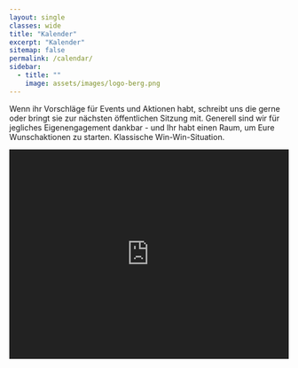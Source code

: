 ```yaml
---
layout: single
classes: wide
title: "Kalender"
excerpt: "Kalender"
sitemap: false
permalink: /calendar/
sidebar:
  - title: ""
    image: assets/images/logo-berg.png
---
```


Wenn ihr Vorschläge für Events und Aktionen habt, schreibt uns die gerne oder bringt sie zur nächsten öffentlichen Sitzung mit.
Generell sind wir für jegliches Eigenengagement dankbar - und Ihr habt einen Raum, um Eure Wunschaktionen zu starten.
Klassische Win-Win-Situation.

<style>
  .dark-mode-calendar {
    filter: invert(1) hue-rotate(180deg);
  }
  .dark-mode-calendar iframe {
    background: transparent !important;
  }
</style>


<div class="dark-mode-calendar">
  <iframe
    src="https://calendar.google.com/calendar/embed?src=21c9f19eb9e4737e6b6b4e4add77c62f7869b6a5cbdb0ace7e6df8a2f355ca31%40group.calendar.google.com&ctz=UTC" 
    style="border: 0"
    width="800"
    height="600"
    frameborder="0"
    scrolling="no">
  </iframe>
</div>

<style>
.dark-mode-calendar {
  position: relative;
  padding-bottom: 75%; /* Aspect ratio (e.g., 4:3) */
  height: 0;
  overflow: hidden;
}
.dark-mode-calendar iframe {
  position: absolute;
  top: 0;
  left: 0;
  width: 100%;
  height: 100%;
  border: 0;
}
</style>